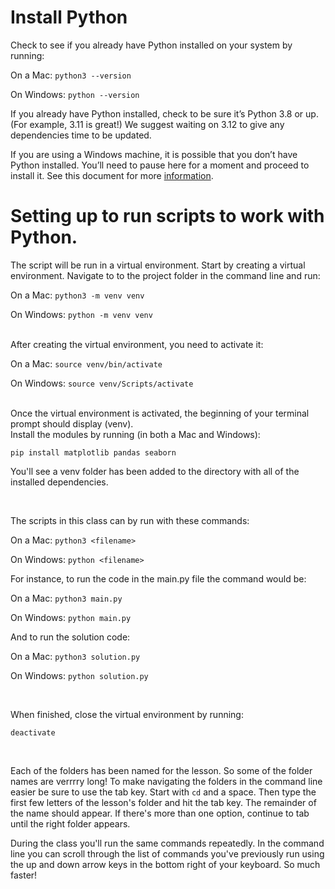 # Install Python

Check to see if you already have Python installed on your system by running:

On a Mac:
`python3 --version`

On Windows:
`python --version`

If you already have Python installed, check to be sure it’s Python 3.8 or up. (For example, 3.11 is great!) We suggest waiting on 3.12 to give any dependencies time to be updated.

If you are using a Windows machine, it is possible that you don’t have Python installed. You’ll need to pause here for a moment and proceed to install it. See this document for more [information](https://docs.google.com/document/d/14diNu_g6uhouBscRt8zIezolANTRQA6HobKRP4Lgu5Q/copy).

# Setting up to run scripts to work with Python.

The script will be run in a virtual environment. Start by creating a virtual environment. Navigate to to the project folder in the command line and run:

On a Mac:
`python3 -m venv venv`

On Windows:
`python -m venv venv`

<br>
After creating the virtual environment, you need to activate it:

On a Mac:
`source venv/bin/activate`

On Windows:
`source venv/Scripts/activate`

<br>
Once the virtual environment is activated, the beginning of your terminal prompt should display (venv).

<br>
Install the modules by running (in both a Mac and Windows):

`pip install matplotlib pandas seaborn`

You'll see a venv folder has been added to the directory with all of the installed dependencies.

<br>

The scripts in this class can by run with these commands:

On a Mac:
`python3 <filename>`

On Windows:
`python <filename>`

For instance, to run the code in the main.py file the command would be:

On a Mac:
`python3 main.py`

On Windows:
`python main.py`

And to run the solution code:

On a Mac:
`python3 solution.py`

On Windows:
`python solution.py`

<br>

When finished, close the virtual environment by running:

`deactivate`

<br>

Each of the folders has been named for the lesson. So some of the folder names are verrrry long! To make navigating the folders in the command line easier be sure to use the tab key. Start with `cd` and a space. Then type the first few letters of the lesson's folder and hit the tab key. The remainder of the name should appear. If there's more than one option, continue to tab until the right folder appears.

During the class you'll run the same commands repeatedly. In the command line you can scroll through the list of commands you've previously run using the up and down arrow keys in the bottom right of your keyboard. So much faster!

<br>
